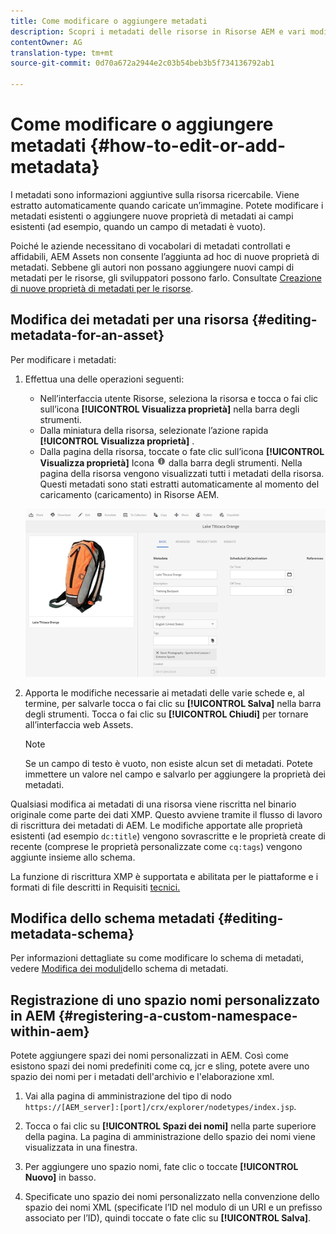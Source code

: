 ```yaml
---
title: Come modificare o aggiungere metadati
description: Scopri i metadati delle risorse in Risorse AEM e vari modi per modificare i metadati delle risorse.
contentOwner: AG
translation-type: tm+mt
source-git-commit: 0d70a672a2944e2c03b54beb3b5f734136792ab1

---
```



# Come modificare o aggiungere metadati {#how-to-edit-or-add-metadata}

I metadati sono informazioni aggiuntive sulla risorsa ricercabile. Viene estratto automaticamente quando caricate un’immagine. Potete modificare i metadati esistenti o aggiungere nuove proprietà di metadati ai campi esistenti (ad esempio, quando un campo di metadati è vuoto).

Poiché le aziende necessitano di vocabolari di metadati controllati e affidabili, AEM Assets non consente l’aggiunta ad hoc di nuove proprietà di metadati. Sebbene gli autori non possano aggiungere nuovi campi di metadati per le risorse, gli sviluppatori possono farlo. Consultate [Creazione di nuove proprietà di metadati per le risorse](meta-edit.md#editing-metadata-schema).

## Modifica dei metadati per una risorsa {#editing-metadata-for-an-asset}

Per modificare i metadati:

1. Effettua una delle operazioni seguenti:

   * Nell’interfaccia utente Risorse, seleziona la risorsa e tocca o fai clic sull’icona **[!UICONTROL Visualizza proprietà]** nella barra degli strumenti.
   * Dalla miniatura della risorsa, selezionate l’azione rapida **[!UICONTROL Visualizza proprietà]** .
   * Dalla pagina della risorsa, toccate o fate clic sull’icona **[!UICONTROL Visualizza proprietà]** Icona ![info](assets/do-not-localize/info_icon.png) dalla barra degli strumenti.
   Nella pagina della risorsa vengono visualizzati tutti i metadati della risorsa. Questi metadati sono stati estratti automaticamente al momento del caricamento (caricamento) in Risorse AEM.

   ![chlimage_1-169](assets/chlimage_1-169.png)

1. Apporta le modifiche necessarie ai metadati delle varie schede e, al termine, per salvarle tocca o fai clic su **[!UICONTROL Salva]** nella barra degli strumenti. Tocca o fai clic su **[!UICONTROL Chiudi]** per tornare all’interfaccia web Assets.

   >[!NOTE]
   >
   >Se un campo di testo è vuoto, non esiste alcun set di metadati. Potete immettere un valore nel campo e salvarlo per aggiungere la proprietà dei metadati.

Qualsiasi modifica ai metadati di una risorsa viene riscritta nel binario originale come parte dei dati XMP. Questo avviene tramite il flusso di lavoro di riscrittura dei metadati di AEM. Le modifiche apportate alle proprietà esistenti (ad esempio `dc:title`) vengono sovrascritte e le proprietà create di recente (comprese le proprietà personalizzate come `cq:tags`) vengono aggiunte insieme allo schema.

La funzione di riscrittura XMP è supportata e abilitata per le piattaforme e i formati di file descritti in Requisiti [tecnici.](/help/sites-deploying/technical-requirements.md)

## Modifica dello schema metadati {#editing-metadata-schema}

Per informazioni dettagliate su come modificare lo schema di metadati, vedere [Modifica dei moduli](metadata-schemas.md#editing-metadata-schema-forms)dello schema di metadati.

## Registrazione di uno spazio nomi personalizzato in AEM {#registering-a-custom-namespace-within-aem}

Potete aggiungere spazi dei nomi personalizzati in AEM. Così come esistono spazi dei nomi predefiniti come cq, jcr e sling, potete avere uno spazio dei nomi per i metadati dell&#39;archivio e l&#39;elaborazione xml.

1. Vai alla pagina di amministrazione del tipo di nodo `https://[AEM_server]:[port]/crx/explorer/nodetypes/index.jsp`.
1. Tocca o fai clic su **[!UICONTROL Spazi dei nomi]** nella parte superiore della pagina. La pagina di amministrazione dello spazio dei nomi viene visualizzata in una finestra.

1. Per aggiungere uno spazio nomi, fate clic o toccate **[!UICONTROL Nuovo]** in basso.
1. Specificate uno spazio dei nomi personalizzato nella convenzione dello spazio dei nomi XML (specificate l’ID nel modulo di un URI e un prefisso associato per l’ID), quindi toccate o fate clic su **[!UICONTROL Salva]**.
